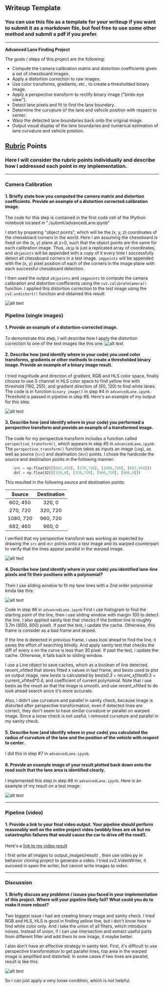 ## Writeup Template

### You can use this file as a template for your writeup if you want to submit it as a markdown file, but feel free to use some other method and submit a pdf if you prefer.

---

**Advanced Lane Finding Project**

The goals / steps of this project are the following:

* Compute the camera calibration matrix and distortion coefficients given a set of chessboard images.
* Apply a distortion correction to raw images.
* Use color transforms, gradients, etc., to create a thresholded binary image.
* Apply a perspective transform to rectify binary image ("birds-eye view").
* Detect lane pixels and fit to find the lane boundary.
* Determine the curvature of the lane and vehicle position with respect to center.
* Warp the detected lane boundaries back onto the original image.
* Output visual display of the lane boundaries and numerical estimation of lane curvature and vehicle position.

[//]: # (Image References)

[image1]: ./output_images/undistort.jpg "Undistorted"
[image2]: ./test_images/test1.jpg "Road Transformed"
[image3]: ./output_images/binary.jpg "Binary Example"
[image4]: ./output_images/perspective.jpg "Warp Example"
[image5]: ./output_images/color_fit.jpg "Fit Visual"
[image6]: ./output_images/result/image0000.jpg "Output"
[image7]: ./output_images/bad1.jpg "Bad Image"
[video1]: ./project_video.mp4 "Video"

## [Rubric](https://review.udacity.com/#!/rubrics/571/view) Points

### Here I will consider the rubric points individually and describe how I addressed each point in my implementation.  

---

### Camera Calibration

#### 1. Briefly state how you computed the camera matrix and distortion coefficients. Provide an example of a distortion corrected calibration image.

The code for this step is contained in the first code cell of the IPython notebook located in "./submit/advancedLane.ipynb"

I start by preparing "object points", which will be the (x, y, z) coordinates of the chessboard corners in the world. Here I am assuming the chessboard is fixed on the (x, y) plane at z=0, such that the object points are the same for each calibration image.  Thus, `objp` is just a replicated array of coordinates, and `objpoints` will be appended with a copy of it every time I successfully detect all chessboard corners in a test image.  `imgpoints` will be appended with the (x, y) pixel position of each of the corners in the image plane with each successful chessboard detection.  

I then used the output `objpoints` and `imgpoints` to compute the camera calibration and distortion coefficients using the `cv2.calibrateCamera()` function.  I applied this distortion correction to the test image using the `cv2.undistort()` function and obtained this result: 

![alt text][image1]

### Pipeline (single images)

#### 1. Provide an example of a distortion-corrected image.

To demonstrate this step, I will describe how I apply the distortion correction to one of the test images like this one:
![alt text][image2]

#### 2. Describe how (and identify where in your code) you used color transforms, gradients or other methods to create a thresholded binary image.  Provide an example of a binary image result.

I tried magnitude and direction of gradient, RGB and HLS color space, finally choose to use S channel in HLS color space to find yellow line with threshold (160, 255), and gradient direction of (60, 120) to find white lanes. The code is in function `binary_image()` in step #4 in `advancedLane.ipynb`. Threshold is passed in pipeline in step #8. Here's an example of my output for this step.

![alt text][image3]

#### 3. Describe how (and identify where in your code) you performed a perspective transform and provide an example of a transformed image.

The code for my perspective transform includes a function called `perspective_transform()`, which appears in step #5 in `advancedLane.ipynb`.  The `perspective_transform()` function takes as inputs an image (`img`), as well as source (`src`) and destination (`dst`) points.  I chose the hardcode the source and destination points in the following manner:

```python
    src = np.float32([[602,450], [270,720], [1080,720], [682,450]])
    dst = np.float32([[320,0], [320,720], [960,720], [960,0]])
```

This resulted in the following source and destination points:

| Source        | Destination   | 
|:-------------:|:-------------:| 
| 602, 450      | 320, 0        | 
| 270, 720      | 320, 720      |
| 1080, 720     | 960, 720      |
| 682, 460      | 960, 0        |

I verified that my perspective transform was working as expected by drawing the `src` and `dst` points onto a test image and its warped counterpart to verify that the lines appear parallel in the warped image.

![alt text][image4]

#### 4. Describe how (and identify where in your code) you identified lane-line pixels and fit their positions with a polynomial?

Then I use sliding window to fit my lane lines with a 2nd order polynomial kinda like this:

![alt text][image5]

Code in step #6 in `advancedLane.ipynb`
First i use histogram to find the starting point of the line, then i use sliding window with margin 100 to detect the line. I also applied sanity test that checks if the bottom line is roughly 3.7m ((650, 800) pixel). If past the test, i update the cache. Otherwise, this frame is consider as a bad frame and skiped. 

If the line is detected in previous frame, i uses look ahead to find the line, it saves the effort of searching blindly. And apply sanity test that checks the diff of every x on the curve is less than 30 pixel. If past the test, i update the cache. Otherwise, it falls back to sliding window.

I use a Line object to save caches, which as a boolean of line detected, recent_xfitted that stores fitted x values in last frame, and bestx used to plot on output image, new bestx is calculated by bestx*0.3 + recent_xfitted*0.3 + current_xfitted*0.4, and coefficient of current polynomial.
Note that i use bestx as the result so that the image is smooth, and use recent_xfitted to do look ahead search since it's more accurate.

Also, i didn't use curvature and parallel in sanity check, because image is distorted after perspective transformation, even if detected lines are correct, they don't seem to have similar curvature or parallel on warped image. Since a loose check is not useful, i removed curvature and parallel in my sanity check.

#### 5. Describe how (and identify where in your code) you calculated the radius of curvature of the lane and the position of the vehicle with respect to center.

I did this in step #7 in `advancedLane.ipynb`. 

#### 6. Provide an example image of your result plotted back down onto the road such that the lane area is identified clearly.

I implemented this step in step #8 in `advancedLane.ipynb`.  Here is an example of my result on a test image:

![alt text][image6]

---

### Pipeline (video)

#### 1. Provide a link to your final video output.  Your pipeline should perform reasonably well on the entire project video (wobbly lines are ok but no catastrophic failures that would cause the car to drive off the road!).

Here's a [link to my video result](./output_images/output_video.mp4)

I first write all images to output_images/result/ , then use video.py in behavior cloning project to generate a video.
I tried cv2.VideoWriter, it succeed in open the writer, but cannot write images to video.

---

### Discussion

#### 1. Briefly discuss any problems / issues you faced in your implementation of this project.  Where will your pipeline likely fail?  What could you do to make it more robust?

Two biggest issue i had are creating binary image and sanity check. 
I tried RGB and HLS, HLS is good in finding yellow line, but i don't know how to find white color only. And i take the union of all filters, which introduce noises. Instead of union, if i can use intersection and extract useful parts from different filter and add them to one image, it maybe better.

I also don't have an effective strategy in sanity test. First, it's difficult to use perspective transformation to get parallel lines, top area in the warped image is amplified and distorted. In some cases if two lines are parallel, result is like this:

![alt text][image7]

So i can just apply a very loose condition, which is not helpful. 

